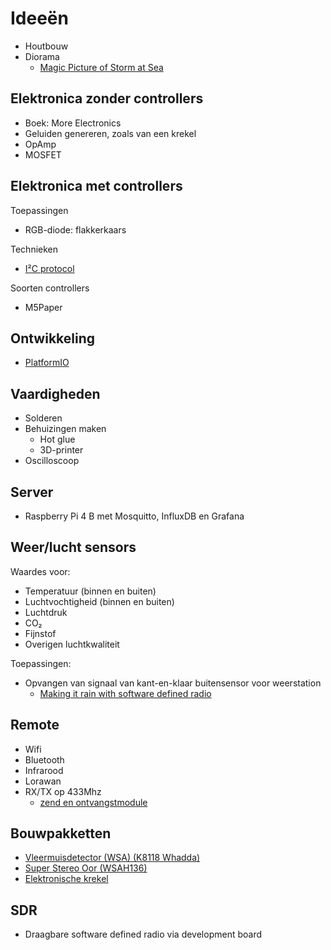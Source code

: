 # Ideeën

 * Houtbouw
 * Diorama
     * [Magic Picture of Storm at Sea](https://www.hackster.io/lincolnstein/magic-picture-of-storm-at-sea-ce0d47)

## Elektronica zonder controllers

 * Boek: More Electronics
 * Geluiden genereren, zoals van een krekel
 * OpAmp
 * MOSFET

## Elektronica met controllers

Toepassingen

 * RGB-diode: flakkerkaars

Technieken

 * [I²C protocol](https://en.wikipedia.org/wiki/I%C2%B2C)

Soorten controllers

 * M5Paper

## Ontwikkeling

 * [PlatformIO](https://docs.platformio.org/en/latest/integration/ide/vscode.html)

## Vaardigheden

 * Solderen
 * Behuizingen maken
     * Hot glue
     * 3D-printer
 * Oscilloscoop
 

## Server

 * Raspberry Pi 4 B met Mosquitto, InfluxDB en Grafana

## Weer/lucht sensors

Waardes voor:

 * Temperatuur (binnen en buiten)
 * Luchtvochtigheid (binnen en buiten)
 * Luchtdruk
 * CO₂
 * Fijnstof
 * Overigen luchtkwaliteit

Toepassingen:

 * Opvangen van signaal van kant-en-klaar buitensensor voor weerstation
     * [Making it rain with software defined radio](https://spuriousemissions.com/making-it-rain-with-software-defined-radio/)


## Remote

 * Wifi
 * Bluetooth
 * Infrarood
 * Lorawan
 * RX/TX op 433Mhz
     * [zend en ontvangstmodule](https://www.okaphone.com/artikel.asp?id=488915)


## Bouwpakketten

 * [Vleermuisdetector (WSA) (K8118 Whadda)](http://www.okaphone.com/artikel.asp?id=484198)
 * [Super Stereo Oor (WSAH136)](http://www.okaphone.com/artikel.asp?id=252)
 * [Elektronische krekel](http://www.okaphone.com/artikel.asp?id=224)

## SDR

 * Draagbare software defined radio via development board

